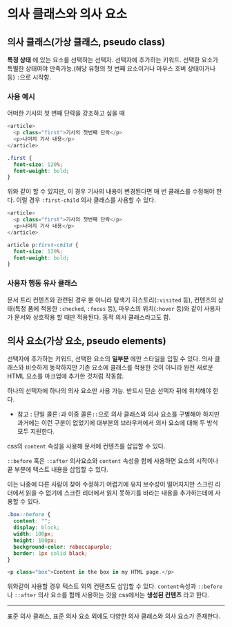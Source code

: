 # 의사 클래스와 의사 요소

## 의사 클래스(가상 클래스, pseudo class)

**특정 상태** 에 있는 요소를 선택하는 선택자. 선택자에 추가하는 키워드. 선택한 요소가 특별한 상태여야 만족가능.(해당 유형의 첫 번째 요소이거나 마우스 호버 상태이거나 등) `:`으로 시작함.

### 사용 예시

어떠한 기사의 첫 번째 단락을 강조하고 싶을 때

```javascript
<article>
  <p class="first">기사의 첫번째 단락</p>
  <p>나머지 기사 내용</p>
</article>
```

```css
.first {
  font-size: 120%;
  font-weight: bold;
}
```

위와 같이 할 수 있지만, 이 경우 기사의 내용이 변경된다면 매 번 클래스를 수정해야 한다. 이럴 경우 `:first-child` 의사 클래스를 사용할 수 있다.

```javascript
<article>
  <p class="first">기사의 첫번째 단락</p>
  <p>나머지 기사 내용</p>
</article>
```

```css
article p:first-child {
  font-size: 120%;
  font-weight: bold;
}
```

### 사용자 행동 유사 클래스

문서 트리 컨텐츠와 관련된 경우 뿐 아니라 탐색기 히스토리(`:visited` 등), 컨텐츠의 상태(특정 폼에 적용한 `:checked`, `:focus` 등), 마우스의 위치(`:hover` 등)와 같이 사용자가 문서와 상호작용 할 때만 적용된다. 동적 의사 클래스라고도 함.

## 의사 요소(가상 요소, pseudo elements)

선택자에 추가하는 키워드, 선택한 요소의 **일부분** 에만 스타일을 입힐 수 있다. 의사 클래스와 비슷하게 동작하지만 기존 요소에 클래스를 적용한 것이 아니라 완전 새로운 HTML 요소를 마크업에 추가한 것처럼 작동함.

하나의 선택자에 하나의 의사 요소만 사용 가능. 반드시 단순 선택자 뒤에 위치해야 한다.

- 참고 : 단일 콜론`:`과 이중 콜론`::`으로 의사 클래스와 의사 요소를 구별해야 하지만 과거에는 이런 구분이 없었기에 대부분의 브라우저에서 의사 요소에 대해 두 방식 모두 지원한다.

css의 `content` 속성을 사용해 문서에 컨텐츠를 삽입할 수 있다.

`::before` 혹은 `::after` 의사요소와 `content` 속성을 함께 사용하면 요소의 시작이나 끝 부분에 텍스트 내용을 삽입할 수 있다.

이는 나중에 다른 사람이 찾아 수정하기 어렵기에 유지 보수성이 떨어지지만 스크린 리더에서 읽을 수 없기에 스크린 리더에서 읽지 못하기를 바라는 내용을 추가하는데에 사용할 수 있다.

```css
.box::before {
  content: "";
  display: block;
  width: 100px;
  height: 100px;
  background-color: rebeccapurple;
  border: 1px solid black;
}
```

```javascript
<p class="box">Content in the box in my HTML page.</p>
```

위와같이 사용할 경우 텍스트 외의 컨텐츠도 삽입할 수 있다. `content`속성과 `::before`나 `::after` 의사 요소를 함께 사용하는 것을 css에서는 **생성된 컨텐츠** 라고 한다.

---

표준 의사 클래스, 표준 의사 요소 외에도 다양한 의사 클래스와 의사 요소가 존재한다.
